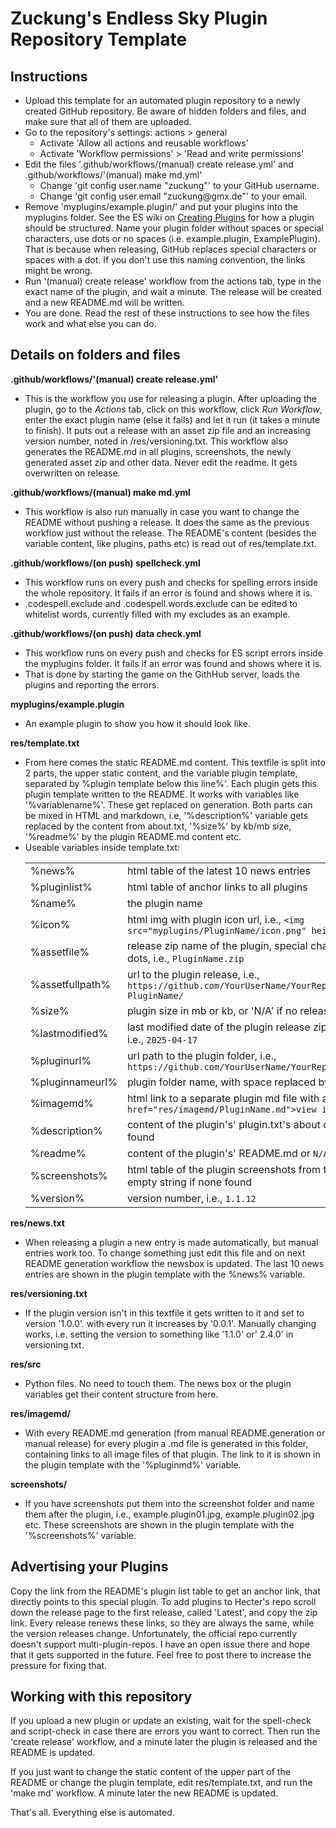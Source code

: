 # **Zuckung's Endless Sky Plugin Repository Template**

## Instructions

<ul>
  <li>Upload this template for an automated plugin repository to a newly created GitHub repository. Be aware of hidden folders and files, and make sure that all of them are uploaded.</li>
  <li>Go to the repository's settings: actions > general
    <ul>
        <li>Activate 'Allow all actions and reusable workflows'</li>
        <li>Activate 'Workflow permissions' > 'Read and write permissions'</li>
    </ul>
  </li>
  <li>Edit the files '.github/workflows/(manual) create release.yml' and .github/workflows/'(manual) make md.yml'
    <ul>
      <li>Change 'git config user.name "zuckung"' to your GitHub username.</li>
      <li>Change 'git config user.email "zuckung@gmx.de"' to your email.</li>
    </ul>
  </li>
  <li>Remove 'myplugins/example.plugin/' and put your plugins into the myplugins folder. See the ES wiki on <a href='https://github.com/endless-sky/endless-sky/wiki/CreatingPlugins'>Creating Plugins</a> for how a plugin should be structured. Name your plugin folder without spaces or special characters, use dots or no spaces (i.e. example.plugin, ExamplePlugin). That is because when releasing, GitHub replaces special characters or spaces with a dot. If you don't use this naming convention, the links might be wrong.</li>
  <li>Run '(manual) create release' workflow from the actions tab, type in the exact name of the plugin, and wait a minute. The release will be created and a new README.md will be written.</li>
  <li>You are done. Read the rest of these instructions to see how the files work and what else you can do.</li>
</ul>

## Details on folders and files

**.github/workflows/'(manual) create release.yml'**
<ul>
  <li>This is the workflow you use for releasing a plugin. After uploading the plugin, go to the <i>Actions</i> tab, click on this workflow, click <i>Run Workflow</i>, enter the exact plugin name (else it fails) and let it run (it takes a minute to finish). It puts out a release with an asset zip file and an increasing version number, noted in /res/versioning.txt. This workflow also generates the README.md in all plugins, screenshots, the newly generated asset zip and other data. Never edit the readme. It gets overwritten on release.</li>
</ul>    
    
**.github/workflows/(manual) make md.yml**
<ul>
  <li>This workflow is also run manually in case you want to change the README without pushing a release. It does the same as the previous workflow just without the release. The README's content (besides the variable content, like plugins, paths etc) is read out of res/template.txt.</li>
</ul>

**.github/workflows/(on push) spellcheck.yml**
<ul>
  <li>This workflow runs on every push and checks for spelling errors inside the whole repository. It fails if an error is found and shows where it is.</li>
  <li>.codespell.exclude and .codespell.words.exclude can be edited to whitelist words, currently filled with my excludes as an example.</li>
</ul>

**.github/workflows/(on push) data check.yml**
<ul>
  <li>This workflow runs on every push and checks for ES script errors inside the myplugins folder. It fails if an error was found and shows where it is.</li>
  <li>That is done by starting the game on the GithHub server, loads the plugins and reporting the errors.</li>
</ul>

**myplugins/example.plugin**
<ul>
  <li>An example plugin to show you how it should look like.</li>
</ul>

**res/template.txt**
<ul>
  <li>From here comes the static README.md content. This textfile is split into 2 parts, the upper static content, and the variable plugin template, separated by %plugin template below this line%'. Each plugin gets this plugin template written to the README. It works with variables like '%variablename%'. These get replaced on generation. Both parts can be mixed in HTML and markdown, i.e, '%description%' variable gets replaced by the content from about.txt, '%size%' by kb/mb size, '%readme%' by the plugin README.md content etc.</li>
  <li>Useable variables inside template.txt:<br>
    <table>
      <tr>
        <td>%news%</td>
        <td>html table of the latest 10 news entries</td>
      </tr>      
      <tr>
        <td>%pluginlist%</td>
        <td>html table of anchor links to all plugins</td>
      </tr>
      <tr>
        <td>%name%</td>
        <td>the plugin name</td>
      </tr>
      <tr>
        <td>%icon%</td>
        <td>html img with plugin icon url, i.e., <code>&ltimg src="myplugins/PluginName/icon.png" height="100"&gt</code></td>
      </tr>
      <tr>
        <td>%assetfile%</td>
        <td>release zip name of the plugin, special chars and spaces are replaced by dots, i.e., <code>PluginName.zip</code></td>
      </tr>
      <tr>
        <td>%assetfullpath%</td>
        <td>url to the plugin release, i.e., <code>https://github.com/YourUserName/YourRepoName/releases/download/v1.0.1-PluginName/</code></td>
      </tr>
      <tr>
        <td>%size%</td>
        <td>plugin size in mb or kb, or 'N/A' if no release found, i.e., <code>245.07 kb</code></td>
      </tr>  
      <tr>
        <td>%lastmodified%</td>
        <td>last modified date of the plugin release zip file, or 'N/A' if no release found, i.e., <code>2025-04-17</code></td>
      </tr>
      <tr>
        <td>%pluginurl%</td>
        <td>url path to the plugin folder, i.e., <code>https://github.com/YourUserName/YourRepoName/tree/main/myplugins/</code></td>
      </tr>
      <tr>
        <td>%pluginnameurl%</td>
        <td>plugin folder name, with space replaced by %20, i.e., <code>PluginName</code></td>
      </tr>
      <tr>
        <td>%imagemd%</td>
        <td>html link to a separate plugin md file with all images of that plugin, i.e., <code>&lta href="res/imagemd/PluginName.md"&gtview images&lt/a&gt [47]</code></td>
      </tr>
      <tr>
        <td>%description%</td>
        <td>content of the plugin's' plugin.txt's about or of about.txt, or <code>N/A</code> if none found</td>
      </tr>
      <tr>
        <td>%readme%</td>
        <td>content of the plugin's' README.md or <code>N/A</code> if none found</td>
      </tr>
      <tr>
        <td>%screenshots%</td>
        <td>html table of the plugin screenshots from the screenshot folder, or an empty string if none found</td>
      </tr>
      <tr>
        <td>%version%</td>
        <td>version number, i.e., <code>1.1.12</code></td>
      </tr>
    </table>
  </li>
</ul>

**res/news.txt**
<ul>
  <li>When releasing a plugin a new entry is made automatically, but manual entries work too. To change something just edit this file and on next README generation workflow the newsbox is updated. The last 10 news entries are shown in the plugin template with the %news% variable.</li>
</ul>

**res/versioning.txt**
<ul>
  <li>If the plugin version isn't in this textfile it gets written to it and set to version '1.0.0'. with every run it increases by '0.0.1'. Manually changing works, i.e. setting the version to something like '1.1.0' or' 2.4.0' in versioning.txt.</li>
</ul>

**res/src**
<ul>
  <li>Python files. No need to touch them. The news box or the plugin variables get their content structure from here.</li>
</ul>

**res/imagemd/**
<ul>
  <li>With every README.md generation (from manual README.generation or manual release) for every plugin a .md file is generated in this folder, containing links to all image files of that plugin. The link to it is shown in the plugin template with the '%pluginmd%' variable.</li>
</ul>

**screenshots/**
<ul>
  <li>If you have screenshots put them into the screenshot folder and name them after the plugin, i.e., example.plugin01.jpg, example.plugin02.jpg etc. These screenshots are shown in the plugin template with the '%screenshots%' variable.</li>
</ul>


## Advertising your Plugins

Copy the link from the README's plugin list table to get an anchor link, that directly points to this special plugin. To add plugins to Hecter's repo scroll down the release page to the first release, called 'Latest', and copy the zip link. Every release renews these links, so they are always the same, while the version releases change. Unfortunately, the official repo currently doesn't support multi-plugin-repos. I have an open issue there and hope that it gets supported in the future. Feel free to post there to increase the pressure for fixing that.


## Working with this repository

If you upload a new plugin or update an existing, wait for the spell-check and script-check in case there are errors you want to correct. Then run the 'create release' workflow, and a minute later the plugin is released and the README is updated.

If you just want to change the static content of the upper part of the README or change the plugin template, edit res/template.txt, and run the 'make md' workflow. A minute later the new README is updated.

That's all. Everything else is automated.
